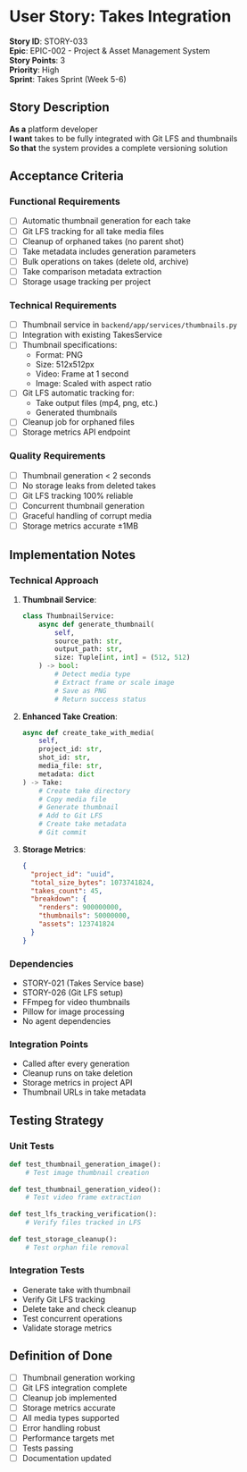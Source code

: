 # User Story: Takes Integration

**Story ID**: STORY-033  
**Epic**: EPIC-002 - Project & Asset Management System  
**Story Points**: 3  
**Priority**: High  
**Sprint**: Takes Sprint (Week 5-6)  

## Story Description

**As a** platform developer  
**I want** takes to be fully integrated with Git LFS and thumbnails  
**So that** the system provides a complete versioning solution  

## Acceptance Criteria

### Functional Requirements
- [ ] Automatic thumbnail generation for each take
- [ ] Git LFS tracking for all take media files
- [ ] Cleanup of orphaned takes (no parent shot)
- [ ] Take metadata includes generation parameters
- [ ] Bulk operations on takes (delete old, archive)
- [ ] Take comparison metadata extraction
- [ ] Storage usage tracking per project

### Technical Requirements
- [ ] Thumbnail service in `backend/app/services/thumbnails.py`
- [ ] Integration with existing TakesService
- [ ] Thumbnail specifications:
  - Format: PNG
  - Size: 512x512px
  - Video: Frame at 1 second
  - Image: Scaled with aspect ratio
- [ ] Git LFS automatic tracking for:
  - Take output files (mp4, png, etc.)
  - Generated thumbnails
- [ ] Cleanup job for orphaned files
- [ ] Storage metrics API endpoint

### Quality Requirements
- [ ] Thumbnail generation < 2 seconds
- [ ] No storage leaks from deleted takes
- [ ] Git LFS tracking 100% reliable
- [ ] Concurrent thumbnail generation
- [ ] Graceful handling of corrupt media
- [ ] Storage metrics accurate ±1MB

## Implementation Notes

### Technical Approach
1. **Thumbnail Service**:
   ```python
   class ThumbnailService:
       async def generate_thumbnail(
           self,
           source_path: str,
           output_path: str,
           size: Tuple[int, int] = (512, 512)
       ) -> bool:
           # Detect media type
           # Extract frame or scale image
           # Save as PNG
           # Return success status
   ```

2. **Enhanced Take Creation**:
   ```python
   async def create_take_with_media(
       self,
       project_id: str,
       shot_id: str,
       media_file: str,
       metadata: dict
   ) -> Take:
       # Create take directory
       # Copy media file
       # Generate thumbnail
       # Add to Git LFS
       # Create take metadata
       # Git commit
   ```

3. **Storage Metrics**:
   ```json
   {
     "project_id": "uuid",
     "total_size_bytes": 1073741824,
     "takes_count": 45,
     "breakdown": {
       "renders": 900000000,
       "thumbnails": 50000000,
       "assets": 123741824
     }
   }
   ```

### Dependencies
- STORY-021 (Takes Service base)
- STORY-026 (Git LFS setup)
- FFmpeg for video thumbnails
- Pillow for image processing
- No agent dependencies

### Integration Points
- Called after every generation
- Cleanup runs on take deletion
- Storage metrics in project API
- Thumbnail URLs in take metadata

## Testing Strategy

### Unit Tests
```python
def test_thumbnail_generation_image():
    # Test image thumbnail creation
    
def test_thumbnail_generation_video():
    # Test video frame extraction
    
def test_lfs_tracking_verification():
    # Verify files tracked in LFS
    
def test_storage_cleanup():
    # Test orphan file removal
```

### Integration Tests
- Generate take with thumbnail
- Verify Git LFS tracking
- Delete take and check cleanup
- Test concurrent operations
- Validate storage metrics

## Definition of Done
- [ ] Thumbnail generation working
- [ ] Git LFS integration complete
- [ ] Cleanup job implemented
- [ ] Storage metrics accurate
- [ ] All media types supported
- [ ] Error handling robust
- [ ] Performance targets met
- [ ] Tests passing
- [ ] Documentation updated